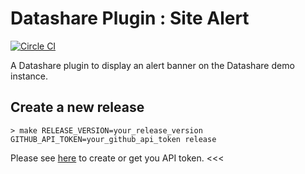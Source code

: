# Datashare Plugin : Site Alert

[![Circle CI](https://circleci.com/gh/ICIJ/datashare-plugin-site-alert.png?style=shield&circle-token=bb83a70d5a43a31c6fd38d797f015b9419c15ffe)](https://circleci.com/gh/ICIJ/datashare-plugin-site-alert)

 A Datashare plugin to display an alert banner on the Datashare demo instance.

## Create a new release
`> make RELEASE_VERSION=your_release_version GITHUB_API_TOKEN=your_github_api_token release`

Please see [here](https://docs.github.com/en/github/authenticating-to-github/creating-a-personal-access-token) to create or get you API token.
<<<
